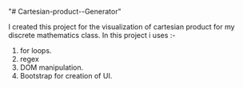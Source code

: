 "# Cartesian-product--Generator" 

I created this project for the visualization of cartesian product for my discrete mathematics class.
In this project i uses :-

1. for loops.
2. regex
3. DOM manipulation.
4. Bootstrap for creation of UI.
